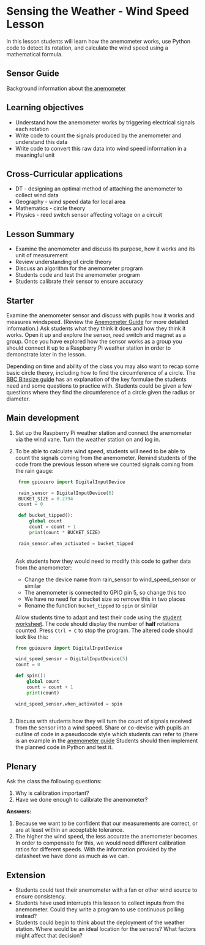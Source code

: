 #  Sensing the Weather - Wind Speed Lesson

In this lesson students will learn how the anemometer works, use Python code to detect its rotation, and calculate the wind speed using a mathematical formula.


## Sensor Guide

Background information about [the anemometer](about.md)

## Learning objectives

- Understand how the anemometer works by triggering electrical signals each rotation
- Write code to count the signals produced by the anemometer and understand this data
- Write code to convert this raw data into wind speed information in a meaningful unit

## Cross-Curricular applications

- DT - designing an optimal method of attaching the anemometer to collect wind data
- Geography - wind speed data for local area
- Mathematics - circle theory
- Physics - reed switch sensor affecting voltage on a circuit

## Lesson Summary

- Examine the anemometer and discuss its purpose, how it works and its unit of measurement
- Review understanding of circle theory
- Discuss an algorithm for the anemometer program
- Students code and test the anemometer program
- Students calibrate their sensor to ensure accuracy

## Starter

Examine the anemometer sensor and discuss with pupils how it works and measures windspeed. (Review the [Anemometer Guide](about.md) for more detailed information.) Ask students what they think it does and how they think it works. Open it up and explore the sensor, reed switch and magnet as a group. Once you have explored how the sensor works as a group you should connect it up to a Raspberry Pi weather station in order to demonstrate later in the lesson.

Depending on time and ability of the class you may also want to recap some basic circle theory, including how to find the circumference of a circle. The [BBC Bitesize guide](http://www.bbc.co.uk/education/guides/z34xsbk/revision/2) has an explanation of the key formulae the students need and some questions to practice with. Students could be given a few questions where they find the circumference of a circle given the radius or diameter.

## Main development

1. Set up the Raspberry Pi weather station and connect the anemometer via the wind vane. Turn the weather station on and log in.

1. To be able to calculate wind speed, students will need to be able to count the signals coming from the anemometer. Remind students of the code from the previous lesson where we counted signals coming from the rain gauge:

   ```python
    from gpiozero import DigitalInputDevice

    rain_sensor = DigitalInputDevice(6)
    BUCKET_SIZE = 0.2794
    count = 0

    def bucket_tipped():
        global count
        count = count + 1
        print(count * BUCKET_SIZE)

    rain_sensor.when_activated = bucket_tipped
       
    ```

    Ask students how they would need to modify this code to gather data from the anemometer:

    - Change the device name from rain_sensor to wind_speed_sensor or similar
    - The anemometer is connected to GPIO pin 5, so change this too
    - We have no need for a bucket size so remove this in two places
    - Rename the function `bucket_tipped` to `spin` or similar
    
    
     Allow students time to adapt and test their code using the [student worksheet](worksheet.md). The code should display the number of **half** rotations counted. Press `Ctrl + C` to stop the program. The altered code should look like this:

    ```python
    from gpiozero import DigitalInputDevice

    wind_speed_sensor = DigitalInputDevice(5)
    count = 0

    def spin():
        global count
        count = count + 1
        print(count)

    wind_speed_sensor.when_activated = spin
       
    ```


1. Discuss with students how they will turn the count of signals received from the sensor into a wind speed. Share or co-devise with pupils an outline of code in a pseudocode style which students can refer to (there is an example in the [anemometer guide](about.md) Students should then implement the planned code in Python and test it.


## Plenary

Ask the class the following questions:

1. Why is calibration important?
1. Have we done enough to calibrate the anemometer?

**Answers:**

1. Because we want to be confident that our measurements are correct, or are at least within an acceptable tolerance.
1. The higher the wind speed, the less accurate the anemometer becomes. In order to compensate for this, we would need different calibration ratios for different speeds. With the information provided by the datasheet we have done as much as we can.


## Extension

- Students could test their anemometer with a fan or other wind source to ensure consistency.
- Students have used interrupts this lesson to collect inputs from the anemometer. Could they write a program to use continuous polling instead?
- Students could begin to think about the deployment of the weather station. Where would be an ideal location for the sensors? What factors might affect that decision? 

